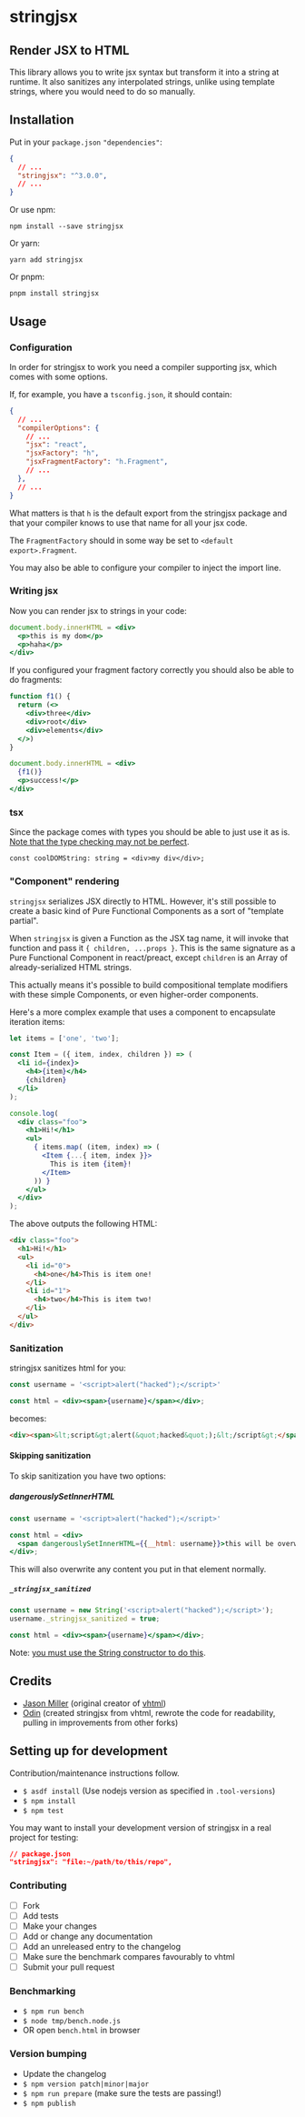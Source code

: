 # stringjsx

## Render JSX to HTML

This library allows you to write jsx syntax but transform it into a string at
runtime. It also sanitizes any interpolated strings, unlike using template
strings, where you would need to do so manually.

## Installation

Put in your `package.json` `"dependencies"`:
```json
{
  // ...
  "stringjsx": "^3.0.0",
  // ...
}
```

Or use npm:

`npm install --save stringjsx`

Or yarn:

`yarn add stringjsx`

Or pnpm:

`pnpm install stringjsx`

## Usage

### Configuration

In order for stringjsx to work you need a compiler supporting jsx, which comes with
some options.

If, for example, you have a `tsconfig.json`, it should contain:

```json
{
  // ...
  "compilerOptions": {
    // ...
    "jsx": "react",
    "jsxFactory": "h",
    "jsxFragmentFactory": "h.Fragment",
    // ...
  },
  // ...
}
```

What matters is that `h` is the default export from the stringjsx
package and that your compiler knows to use that name for all your jsx code.

The `FragmentFactory` should in some way be set to `<default export>.Fragment`.

You may also be able to configure your compiler to inject the import line.

### Writing jsx

Now you can render jsx to strings in your code:

```jsx
document.body.innerHTML = <div>
  <p>this is my dom</p>
  <p>haha</p>
</div>
```

If you configured your fragment factory correctly you should also be able to
do fragments:

```jsx
function f1() {
  return (<>
    <div>three</div>
    <div>root</div>
    <div>elements</div>
  </>)
}

document.body.innerHTML = <div>
  {f1()}
  <p>success!</p>
</div>
```

### tsx

Since the package comes with types you should be able to just use it as is.
[Note that the type checking may not be perfect](https://github.com/developit/vhtml/issues/19#issuecomment-757658538).

```tsx
const coolDOMString: string = <div>my div</div>;
```

### "Component" rendering

`stringjsx` serializes JSX directly to HTML.
However, it's still possible to create a basic kind of Pure Functional Components as a sort of "template partial".

When `stringjsx` is given a Function as the JSX tag name, it will invoke that function and pass it `{ children, ...props }`.
This is the same signature as a Pure Functional Component in react/preact, except `children` is an Array of already-serialized HTML strings.

This actually means it's possible to build compositional template modifiers with these simple Components, or even higher-order components.

Here's a more complex example that uses a component to encapsulate iteration items:

```jsx
let items = ['one', 'two'];

const Item = ({ item, index, children }) => (
  <li id={index}>
    <h4>{item}</h4>
    {children}
  </li>
);

console.log(
  <div class="foo">
    <h1>Hi!</h1>
    <ul>
      { items.map( (item, index) => (
        <Item {...{ item, index }}>
          This is item {item}!
        </Item>
      )) }
    </ul>
  </div>
);
```

The above outputs the following HTML:

```html
<div class="foo">
  <h1>Hi!</h1>
  <ul>
    <li id="0">
      <h4>one</h4>This is item one!
    </li>
    <li id="1">
      <h4>two</h4>This is item two!
    </li>
  </ul>
</div>
```

### Sanitization

stringjsx sanitizes html for you:

```jsx
const username = '<script>alert("hacked");</script>'

const html = <div><span>{username}</span></div>;
```

becomes:

```html
<div><span>&lt;script&gt;alert(&quot;hacked&quot;);&lt;/script&gt;</span></div>
```

#### Skipping sanitization

To skip sanitization you have two options:

##### dangerouslySetInnerHTML

```jsx
const username = '<script>alert("hacked");</script>'

const html = <div>
  <span dangerouslySetInnerHTML={{__html: username}}>this will be overwritten</span>
</div>;
```

This will also overwrite any content you put in that element normally.

##### `_stringjsx_sanitized`

```jsx
const username = new String('<script>alert("hacked");</script>');
username._stringjsx_sanitized = true;

const html = <div><span>{username}</span></div>;
```

Note: [you must use the String constructor to do this](./misc/typescript_string.md#what-is-a-string-and-why-is-it-not-a-string).

## Credits

- [Jason Miller](https://github.com/developit) (original creator of [vhtml](https://github.com/developit/vhtml))
- [Odin](https://github.com/odinhb) (created stringjsx from vhtml, rewrote the code for readability, pulling in improvements from other forks)

## Setting up for development

Contribution/maintenance instructions follow.

- `$ asdf install` (Use nodejs version as specified in `.tool-versions`)
- `$ npm install`
- `$ npm test`

You may want to install your development version of stringjsx in a real project
for testing:

```json
// package.json
"stringjsx": "file:~/path/to/this/repo",
```

### Contributing

- [ ] Fork
- [ ] Add tests
- [ ] Make your changes
- [ ] Add or change any documentation
- [ ] Add an unreleased entry to the changelog
- [ ] Make sure the benchmark compares favourably to vhtml
- [ ] Submit your pull request

### Benchmarking

- `$ npm run bench`
- `$ node tmp/bench.node.js`
- OR open `bench.html` in browser

### Version bumping

- Update the changelog
- `$ npm version patch|minor|major`
- `$ npm run prepare` (make sure the tests are passing!)
- `$ npm publish`

